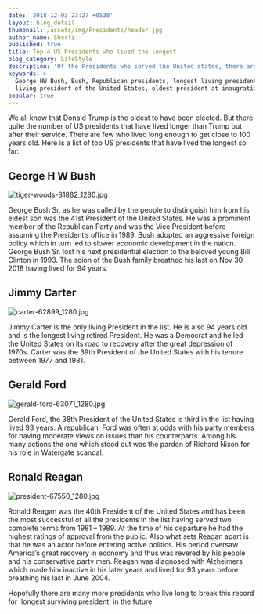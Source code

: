 ```yaml
---
date: '2018-12-03 23:27 +0530'
layout: blog_detail
thumbnail: /assets/img/Presidents/header.jpg
author_name: Sherli
published: true
title: Top 4 US Presidents who lived the longest
blog_category: LifeStyle
description: 'Of the Presidents who served the United states, there are few who lived...'
keywords: >-
  George HW Bush, Bush, Republican presidents, longest living president, longest
  living president of the United States, oldest president at inaugration
popular: true
---
```


We all know that Donald Trump is the oldest to have been elected. But there quite the number of US presidents that have lived longer than Trump but after their service. There are few who lived long enough to get close to 100 years old. Here is a list of top US presidents that have lived the longest so far:

## George H W Bush

![tiger-woods-81882_1280.jpg]({{site.baseurl}}/assets/img/Presidents/tiger-woods-81882_1280.jpg)

George Bush Sr. as he was called by the people to distinguish him from his eldest son was the 41st President of the United States. He was a prominent member of the Republican Party and was the Vice President before assuming the President’s office in 1989. Bush adopted an aggressive foreign policy which in turn led to slower economic development in the nation. George Bush Sr. lost his next presidential election to the beloved young Bill Clinton in 1993. The scion of the Bush family breathed his last on Nov 30 2018 having lived for 94 years.

## Jimmy Carter

![carter-62899_1280.jpg]({{site.baseurl}}/assets/img/Presidents/carter-62899_1280.jpg)

Jimmy Carter is the only living President in the list. He is also 94 years old and is the longest living retired President. He was a Democrat and he led the United States on its road to recovery after the great depression of 1970s. Carter was the 39th President of the United States with his tenure between 1977 and 1981.

## Gerald Ford

![gerald-ford-63071_1280.jpg]({{site.baseurl}}/assets/img/Presidents/gerald-ford-63071_1280.jpg)

Gerald Ford, the 38th President of the United States is third in the list having lived 93 years. A republican, Ford was often at odds with his party members for having moderate views on issues than his counterparts. Among his many actions the one which stood out was the pardon of Richard Nixon for his role in Watergate scandal.

## Ronald Reagan

![president-67550_1280.jpg]({{site.baseurl}}/assets/img/Presidents/president-67550_1280.jpg)

Ronald Reagan was the 40th President of the United States and has been the most successful of all the presidents in the list having served two complete terms from 1981 – 1989. At the time of his departure he had the highest ratings of approval from the public. Also what sets Reagan apart is that he was an actor before entering active politics. His period oversaw America’s great recovery in economy and thus was revered by his people and his conservative party men. Reagan was diagnosed with Alzheimers which made him inactive in his later years and lived for 93 years before breathing his last in June 2004.

Hopefully there are many more presidents who live long to break this record for 'longest surviving president' in the future
